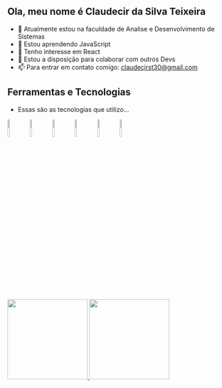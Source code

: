 ## Ola, meu nome é Claudecir da Silva Teixeira

- 🔭 Atualmente estou na faculdade de Analise e Desenvolvimento de Sistemas
- 🌱 Estou aprendendo JavaScript 
- 👀 Tenho interesse em React
- 👯 Estou a disposição para colaborar com outros Devs  
- 📫 Para entrar em contato comigo: claudecirst30@gmail.com 

<!---
Claus30/Claus30 is a ✨ special ✨ repository because its `README.md` (this file) appears on your GitHub profile.
You can click the Preview link to take a look at your changes.
--->
## Ferramentas e Tecnologias 
- Essas são as tecnologias que utilizo...

<img height="10%" width="10%" src="https://cdn.jsdelivr.net/gh/devicons/devicon/icons/html5/html5-original.svg" /><img height="10%" width="10%" src="https://cdn.jsdelivr.net/gh/devicons/devicon/icons/css3/css3-original.svg" /><img height="10%" width="10%" src="https://cdn.jsdelivr.net/gh/devicons/devicon/icons/sass/sass-original.svg" /><img height="10%" width="10%" src="https://cdn.jsdelivr.net/gh/devicons/devicon/icons/bootstrap/bootstrap-original.svg" /><img height="10%" width="10%" src="https://cdn.jsdelivr.net/gh/devicons/devicon/icons/javascript/javascript-original.svg" /><img height="10%" width="10%" src="https://cdn.jsdelivr.net/gh/devicons/devicon/icons/git/git-original.svg" />

<div>
<a href="https://github.com/Claus30">
<img height="180em" src="https://github-readme-stats.vercel.app/api/top-langs/?username=Claus30&layout=compact&langs_count=7&theme=tokyonight"/>
<img height="180em" src="https://github-readme-stats.vercel.app/api?username=Claus30&show_icons=true&theme=tokyonight&include_all_commits=true&count_private=true"/>
</div>










